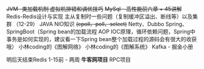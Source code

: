 ~~JVM -类加载机制 虚拟机排错和调优技巧~~
~~MySql - 高性能前六章 + 45讲解~~
Redis-Redis设计与实现 主从复制时一些问题（复制缓冲区溢出、断线等）以及集群 （12-29）
JAVA NIO知识 ~~(epoll、poll、select)~~
Netty、Dubbo
Spring、SpringBoot（Spring bean的加载流程 AOP IOC原理，循环依赖问题，Spring中事务是如何实现的，建议看一下Spring bean整个加载过程的源码会有很大的收获哦）
小林coding的《图解网络》
小林coding的《图解系统》
Kafka - 掘金小册

明后天结束Redis
1-15前 - 两周 **牛客网项目**
RPC项目

